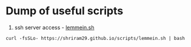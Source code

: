 # Dump of useful scripts 
1. ssh server access - [lemmein.sh](https://shriram29.github.io/scripts/lemmein.sh)
```
curl -fsSLo- https://shriram29.github.io/scripts/lemmein.sh | bash
```